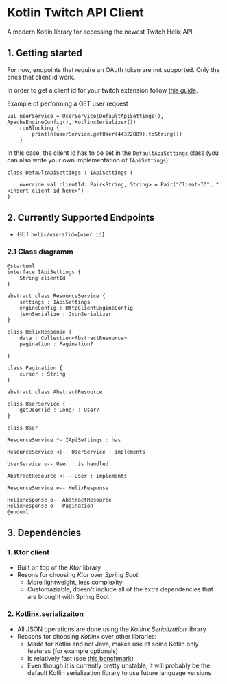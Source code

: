 # Kotlin Twitch API Client

A modern Kotlin library for accessing the newest Twitch Helix API. 

## 1. Getting started

For now, endpoints that require an OAuth token are not supported. Only the ones that client id work.

In order to get a client id for your twitch extension follow [this guide](https://dev.twitch.tv/docs/api).

Example of performing a GET user request
```
val userService = UserService(DefaultApiSettings(), ApacheEngineConfig(), KotlinxSerializer())
    runBlocking {
        println(userService.getUser(44322889).toString())
    }
```

In this case, the client id has to be set in the `DefaultApiSettings` class (you can also write your own implementation of `IApiSettings`):

```
class DefaultApiSettings : IApiSettings {

    override val clientId: Pair<String, String> = Pair("Client-ID", "<insert client id here>")
}
```

## 2. Currently Supported Endpoints

* GET `helix/users?id=[user id]`

### 2.1 Class diagramm

```plantuml
@startuml
interface IApiSettings {
    String clientId
}

abstract class ResourceService {
    settings : IApiSettings
    engineConfig : HttpClientEngineConfig
    jsonSerialize : JsonSerializer
}

class HelixResponse {
    data : Collection<AbstractResource>
    pagination : Pagination?

}

class Pagination {
    cursor : String
}

abstract class AbstractResource

class UserService {
    getUser(id : Long) : User?
}

class User

ResourceService *- IApiSettings : has

ResourceService <|-- UserService : implements

UserService o-- User : is handled

AbstractResource <|-- User : implements

ResourceService o-- HelixResponse

HelixResponse o-- AbstractResource
HelixResponse o-- Pagination
@enduml
```
    
## 3. Dependencies

### 1. Ktor client

- Built on top of the *Ktor* library
- Resons for choosing *Ktor* over *Spring Boot*:
    - More lightweight, less complexity
    - Customaziable, doesn't include all of the extra dependencies that are brought with Spring Boot

### 2. Kotlinx.serializaiton

- All JSON operations are done using the *Kotlinx Serialization* library
- Reasons for choosing *Kotlinx* over other libraries:
    - Made for Kotlin and not Java, makes use of some Kotlin only features (for example optionals)
    - Is relatively fast (see [this benchmark](https://github.com/wizzardo/json-benchmarks))
    - Even though it is currently pretty unstable, it will probably be the default Kotlin serialization library to use future language versions

